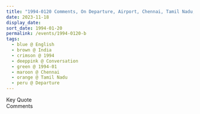 ```yaml
---
title: "1994-0120 Comments, On Departure, Airport, Chennai, Tamil Nadu, India"
date: 2023-11-18
display_date: 
sort_date: 1994-01-20
permalink: /events/1994-0120-b
tags:
  - blue @ English
  - brown @ India
  - crimson @ 1994
  - deeppink @ Conversation
  - green @ 1994-01
  - maroon @ Chennai
  - orange @ Tamil Nadu
  - peru @ Departure
---
```


<wave-list>
  <list-title color="green" width="75">Key Quote</list-title>
  <list-item color="BlanchedAlmond"  width="200"></list-item>
  <list-item color="Lavender"></list-item>
  <list-item color="BlanchedAlmond"></list-item>
</wave-list>

<br>

<wave-list>
  <list-title color="green" width="75">Comments</list-title>
  <list-item color="BlanchedAlmond"  width="200"></list-item>
  <list-item color="Lavender"></list-item>
  <list-item color="BlanchedAlmond"></list-item>
</wave-list>